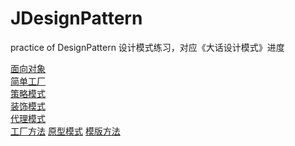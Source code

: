 # JDesignPattern
practice of DesignPattern
设计模式练习，对应《大话设计模式》进度

[面向对象](https://github.com/CUjamin/JDesignPattern/blob/master/oo.md)  
[简单工厂](https://github.com/CUjamin/JDesignPattern/blob/master/simplefactory)  
[策略模式](https://github.com/CUjamin/JDesignPattern/blob/master/src/main/java/cuj/jdesignpattern/strategy/strategy.md)   
[装饰模式](https://github.com/CUjamin/JDesignPattern/blob/master/src/main/java/cuj/jdesignpattern/decorator/decorator.md)  
[代理模式](https://github.com/CUjamin/JDesignPattern/blob/master/src/main/java/cuj/jdesignpattern/proxy/proxy.md)  
[工厂方法](https://github.com/CUjamin/JDesignPattern/blob/master/src/main/java/cuj/jdesignpattern/factory/factory.md) 
[原型模式](https://github.com/CUjamin/JDesignPattern/blob/master/src/main/java/cuj/jdesignpattern/prototype/prototype.md)
[模版方法](https://github.com/CUjamin/JDesignPattern/blob/master/src/main/java/cuj/jdesignpattern/templatemethod/TemplateMethod.md)